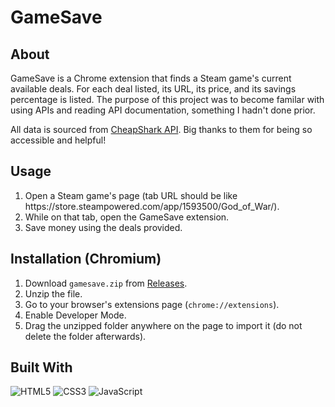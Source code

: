 <h1>GameSave</h1>
 
<h2>About</h2>

GameSave is a Chrome extension that finds a Steam game's current available deals. For each deal listed, its URL, its price, and its savings percentage is listed. The purpose of this project was to become familar with using APIs and reading API documentation, something I hadn't done prior.

All data is sourced from <a href="https://apidocs.cheapshark.com/" target="_blank">CheapShark API</a>. Big thanks to them for being so accessible and helpful!

<h2>Usage</h2>
<ol>
  <li>Open a Steam game's page (tab URL should be like https://store.steampowered.com/app/1593500/God_of_War/).</li>
  <li>While on that tab, open the GameSave extension.</li>
  <li>Save money using the deals provided.</li>
</ol>

<h2>Installation (Chromium)</h2>
<ol>
 <li>Download <code>gamesave.zip</code> from <a href="https://github.com/jclanting/gamesave/releases/tag/v1.0.0" target="_blank">Releases</a>.</li>
 <li>Unzip the file.</li>
 <li>Go to your browser's extensions page (<code>chrome://extensions</code>).</li>
 <li>Enable Developer Mode.</li>
 <li>Drag the unzipped folder anywhere on the page to import it (do not delete the folder afterwards).</li>
</ol>

<h2>Built With</h2>


<img src="https://img.shields.io/badge/html5-%23E34F26.svg?style=for-the-badge&amp;logo=html5&amp;logoColor=white" alt="HTML5">
<img src="https://img.shields.io/badge/css3-%231572B6.svg?style=for-the-badge&amp;logo=css3&amp;logoColor=white" alt="CSS3">
<img src="https://img.shields.io/badge/javascript-%23323330.svg?style=for-the-badge&amp;logo=javascript&amp;logoColor=%23F7DF1E" alt="JavaScript">


